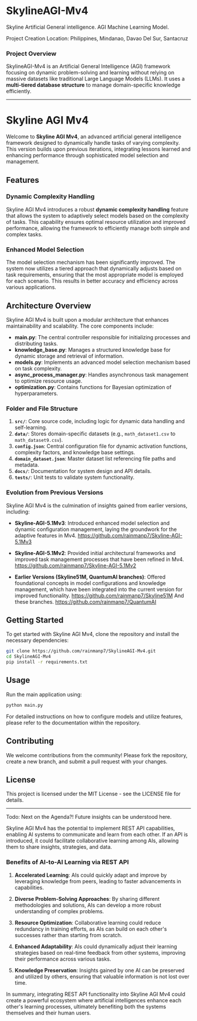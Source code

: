 # SkylineAGI-Mv4
Skyline Artificial General intelligence. AGI Machine Learning Model.

Project Creation Location: 
Philippines, Mindanao, Davao Del Sur, Santacruz

### **Project Overview**
SkylineAGI-Mv4 is an Artificial General Intelligence (AGI) framework focusing on dynamic problem-solving and learning without relying on massive datasets like traditional Large Language Models (LLMs). It uses a **multi-tiered database structure** to manage domain-specific knowledge efficiently.

---

# Skyline AGI Mv4

Welcome to **Skyline AGI Mv4**, an advanced artificial general intelligence framework designed to dynamically handle tasks of varying complexity. This version builds upon previous iterations, integrating lessons learned and enhancing performance through sophisticated model selection and management.

## Features

### Dynamic Complexity Handling

Skyline AGI Mv4 introduces a robust **dynamic complexity handling** feature that allows the system to adaptively select models based on the complexity of tasks. This capability ensures optimal resource utilization and improved performance, allowing the framework to efficiently manage both simple and complex tasks.

### Enhanced Model Selection

The model selection mechanism has been significantly improved. The system now utilizes a tiered approach that dynamically adjusts based on task requirements, ensuring that the most appropriate model is employed for each scenario. This results in better accuracy and efficiency across various applications.

## Architecture Overview

Skyline AGI Mv4 is built upon a modular architecture that enhances maintainability and scalability. The core components include:

- **main.py**: The central controller responsible for initializing processes and distributing tasks.
- **knowledge_base.py**: Manages a structured knowledge base for dynamic storage and retrieval of information.
- **models.py**: Implements an advanced model selection mechanism based on task complexity.
- **async_process_manager.py**: Handles asynchronous task management to optimize resource usage.
- **optimization.py**: Contains functions for Bayesian optimization of hyperparameters.

### **Folder and File Structure**
1. **`src/`**: Core source code, including logic for dynamic data handling and self-learning.
2. **`data/`**: Stores domain-specific datasets (e.g., `math_dataset1.csv` to `math_dataset9.csv`).
3. **`config.json`**: Central configuration file for dynamic activation functions, complexity factors, and knowledge base settings.
4. **`domain_dataset.json`**: Master dataset list referencing file paths and metadata.
5. **`docs/`**: Documentation for system design and API details.
6. **`tests/`**: Unit tests to validate system functionality.


### Evolution from Previous Versions

Skyline AGI Mv4 is the culmination of insights gained from earlier versions, including:

- **Skyline-AGI-5.1Mv3**: Introduced enhanced model selection and dynamic configuration management, laying the groundwork for the adaptive features in Mv4.
https://github.com/rainmanp7/Skyline-AGI-5.1Mv3
  
- **Skyline-AGI-5.1Mv2**: Provided initial architectural frameworks and improved task management processes that have been refined in Mv4.
https://github.com/rainmanp7/Skyline-AGI-5.1Mv2

- **Earlier Versions (Skyline51M, QuantumAI branches)**: Offered foundational concepts in model configurations and knowledge management, which have been integrated into the current version for improved functionality.
https://github.com/rainmanp7/Skyline51M
And these branches.
https://github.com/rainmanp7/QuantumAI

## Getting Started

To get started with Skyline AGI Mv4, clone the repository and install the necessary dependencies:

```bash
git clone https://github.com/rainmanp7/SkylineAGI-Mv4.git
cd SkylineAGI-Mv4
pip install -r requirements.txt
```

## Usage

Run the main application using:

```bash
python main.py
```

For detailed instructions on how to configure models and utilize features, please refer to the documentation within the repository.

## Contributing

We welcome contributions from the community! Please fork the repository, create a new branch, and submit a pull request with your changes.

## License

This project is licensed under the MIT License - see the LICENSE file for details.

---

Todo: Next on the Agenda?!
Future insights can be understood here.

Skyline AGI Mv4 has the potential to implement REST API capabilities, enabling AI systems to communicate and learn from each other. If an API is introduced, it could facilitate collaborative learning among AIs, allowing them to share insights, strategies, and data.

### Benefits of AI-to-AI Learning via REST API

1. **Accelerated Learning**: AIs could quickly adapt and improve by leveraging knowledge from peers, leading to faster advancements in capabilities.

2. **Diverse Problem-Solving Approaches**: By sharing different methodologies and solutions, AIs can develop a more robust understanding of complex problems.

3. **Resource Optimization**: Collaborative learning could reduce redundancy in training efforts, as AIs can build on each other's successes rather than starting from scratch.

4. **Enhanced Adaptability**: AIs could dynamically adjust their learning strategies based on real-time feedback from other systems, improving their performance across various tasks.

5. **Knowledge Preservation**: Insights gained by one AI can be preserved and utilized by others, ensuring that valuable information is not lost over time.

In summary, integrating REST API functionality into Skyline AGI Mv4 could create a powerful ecosystem where artificial intelligences enhance each other's learning processes, ultimately benefiting both the systems themselves and their human users.

